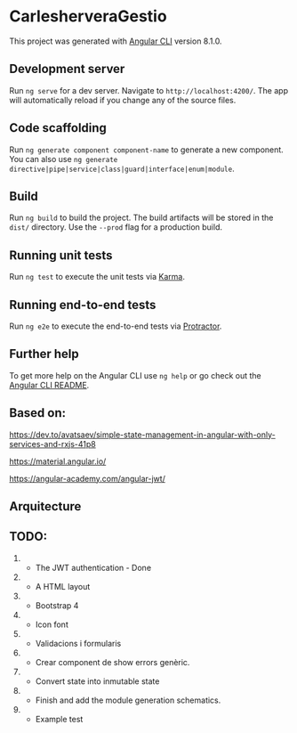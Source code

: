 # CarlesherveraGestio

This project was generated with [Angular CLI](https://github.com/angular/angular-cli) version 8.1.0.

## Development server

Run `ng serve` for a dev server. Navigate to `http://localhost:4200/`. The app will automatically reload if you change any of the source files.

## Code scaffolding

Run `ng generate component component-name` to generate a new component. You can also use `ng generate directive|pipe|service|class|guard|interface|enum|module`.

## Build

Run `ng build` to build the project. The build artifacts will be stored in the `dist/` directory. Use the `--prod` flag for a production build.

## Running unit tests

Run `ng test` to execute the unit tests via [Karma](https://karma-runner.github.io).

## Running end-to-end tests

Run `ng e2e` to execute the end-to-end tests via [Protractor](http://www.protractortest.org/).

## Further help

To get more help on the Angular CLI use `ng help` or go check out the [Angular CLI README](https://github.com/angular/angular-cli/blob/master/README.md).

## Based on:

https://dev.to/avatsaev/simple-state-management-in-angular-with-only-services-and-rxjs-41p8

https://material.angular.io/

https://angular-academy.com/angular-jwt/


## Arquitecture

## TODO:


1. - The JWT authentication - Done
1. - A HTML layout
  1. - Bootstrap 4
  1. - Icon font
1. - Validacions i formularis
  1. - Crear component de show errors genèric.
1. - Convert state into inmutable state
1. - Finish and add the module generation schematics.
1. - Example test
